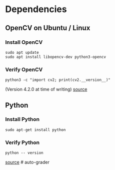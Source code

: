 # Dependencies

## OpenCV on Ubuntu / Linux

### Install OpenCV

```command
sudo apt update
sudo apt install libopencv-dev python3-opencv
```

### Verify OpenCV

```command
python3 -c "import cv2; print(cv2.__version__)"
```

(Version 4.2.0 at time of writing)
[source](https://linuxize.com/post/how-to-install-opencv-on-ubuntu-20-04/)

## Python

### Install Python

```command
sudo apt-get install python
```

### Verify Python

```command
python -- version
```

[source](https://www.makeuseof.com/install-python-ubuntu/)
#   a u t o - g r a d e r  
 